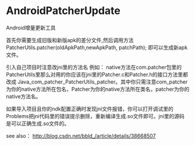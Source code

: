 AndroidPatcherUpdate
====================

Android增量更新工具

首先你需要生成旧版和新版apk的差分文件,然后调用方法
PatcherUtils.patcher(oldApkPath,newApkPath, patchPath);
即可以生成新apk文件。

引入自己项目时注意改jni里的方法名
例如：
native方法在com.patcher包里的PatcherUtils里那么对用的你应该在jni里的Patcher.c和Patcher.h的接口方法里都改成 Java_com_patcher_PatcherUtils_patcher。其中你只需注意com_patcher为你的native方法所在包名，Patcher为你的native方法所在类名，patcher为你的native方法名。

如果导入项目且你的ndk配置正确时发现jni文件报错，你可以打开调试里的Problems把jni代码里的错误提示删除，重新编译生成.so文件即可。jni里的源码是可以正确生成.so文件的。

see also：
http://blog.csdn.net/bbld_/article/details/38668507
